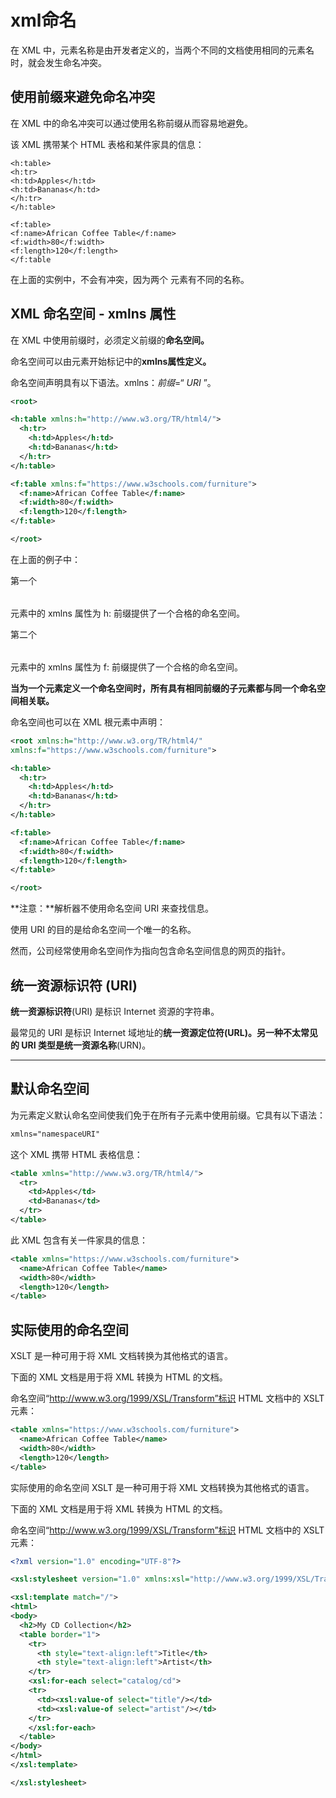 # xml命名

在 XML 中，元素名称是由开发者定义的，当两个不同的文档使用相同的元素名时，就会发生命名冲突。

## 使用前缀来避免命名冲突

在 XML 中的命名冲突可以通过使用名称前缀从而容易地避免。

该 XML 携带某个 HTML 表格和某件家具的信息：

```
<h:table>
<h:tr>
<h:td>Apples</h:td>
<h:td>Bananas</h:td>
</h:tr>
</h:table>

<f:table>
<f:name>African Coffee Table</f:name>
<f:width>80</f:width>
<f:length>120</f:length>
</f:table
```

在上面的实例中，不会有冲突，因为两个 <table> 元素有不同的名称。



## XML 命名空间 - xmlns 属性

在 XML 中使用前缀时，必须定义前缀的**命名空间。**

命名空间可以由元素开始标记中的**xmlns属性定义。**

命名空间声明具有以下语法。xmlns：*前缀*=“ *URI* ”。

```xml
<root>

<h:table xmlns:h="http://www.w3.org/TR/html4/">
  <h:tr>
    <h:td>Apples</h:td>
    <h:td>Bananas</h:td>
  </h:tr>
</h:table>

<f:table xmlns:f="https://www.w3schools.com/furniture">
  <f:name>African Coffee Table</f:name>
  <f:width>80</f:width>
  <f:length>120</f:length>
</f:table>

</root>
```

在上面的例子中：

第一个 <table> 元素中的 xmlns 属性为 h: 前缀提供了一个合格的命名空间。

第二个 <table> 元素中的 xmlns 属性为 f: 前缀提供了一个合格的命名空间。

**当为一个元素定义一个命名空间时，所有具有相同前缀的子元素都与同一个命名空间相关联。**

命名空间也可以在 XML 根元素中声明：

```xml
<root xmlns:h="http://www.w3.org/TR/html4/"
xmlns:f="https://www.w3schools.com/furniture">

<h:table>
  <h:tr>
    <h:td>Apples</h:td>
    <h:td>Bananas</h:td>
  </h:tr>
</h:table>

<f:table>
  <f:name>African Coffee Table</f:name>
  <f:width>80</f:width>
  <f:length>120</f:length>
</f:table>

</root>
```

**注意：**解析器不使用命名空间 URI 来查找信息。

使用 URI 的目的是给命名空间一个唯一的名称。

然而，公司经常使用命名空间作为指向包含命名空间信息的网页的指针。



## 统一资源标识符 (URI)

**统一资源标识符**(URI) 是标识 Internet 资源的字符串。

最常见的 URI 是标识 Internet 域地址的**统一资源定位符(URL)。**另一种不太常见的 URI 类型是**统一资源名称**(URN)。

------

## 默认命名空间

为元素定义默认命名空间使我们免于在所有子元素中使用前缀。它具有以下语法：

```xml
xmlns="namespaceURI"
```



这个 XML 携带 HTML 表格信息：

```xml
<table xmlns="http://www.w3.org/TR/html4/">
  <tr>
    <td>Apples</td>
    <td>Bananas</td>
  </tr>
</table>
```



此 XML 包含有关一件家具的信息：

```xml
<table xmlns="https://www.w3schools.com/furniture">
  <name>African Coffee Table</name>
  <width>80</width>
  <length>120</length>
</table>
```



## 实际使用的命名空间

XSLT 是一种可用于将 XML 文档转换为其他格式的语言。

下面的 XML 文档是用于将 XML 转换为 HTML 的文档。

命名空间“http://www.w3.org/1999/XSL/Transform”标识 HTML 文档中的 XSLT 元素：

```xml
<table xmlns="https://www.w3schools.com/furniture">
  <name>African Coffee Table</name>
  <width>80</width>
  <length>120</length>
</table>
```

实际使用的命名空间
XSLT 是一种可用于将 XML 文档转换为其他格式的语言。

下面的 XML 文档是用于将 XML 转换为 HTML 的文档。

命名空间“http://www.w3.org/1999/XSL/Transform”标识 HTML 文档中的 XSLT 元素：

```xml
<?xml version="1.0" encoding="UTF-8"?>

<xsl:stylesheet version="1.0" xmlns:xsl="http://www.w3.org/1999/XSL/Transform">

<xsl:template match="/">
<html>
<body>
  <h2>My CD Collection</h2>
  <table border="1">
    <tr>
      <th style="text-align:left">Title</th>
      <th style="text-align:left">Artist</th>
    </tr>
    <xsl:for-each select="catalog/cd">
    <tr>
      <td><xsl:value-of select="title"/></td>
      <td><xsl:value-of select="artist"/></td>
    </tr>
    </xsl:for-each>
  </table>
</body>
</html>
</xsl:template>

</xsl:stylesheet>
```

